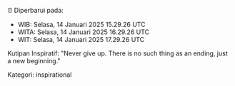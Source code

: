 ⏰ Diperbarui pada:
- WIB: Selasa, 14 Januari 2025 15.29.26 UTC
- WITA: Selasa, 14 Januari 2025 16.29.26 UTC
- WIT: Selasa, 14 Januari 2025 17.29.26 UTC

Kutipan Inspiratif:
"Never give up. There is no such thing as an ending, just a new beginning."


Kategori: inspirational

